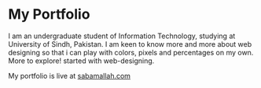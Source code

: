 # My Portfolio

I am an undergraduate student of Information Technology, studying at University of Sindh, Pakistan. I am keen to know more and more about web designing so that i can play with colors, pixels and percentages on my own. More to explore! started with web-designing.

My portfolio is live at [sabamallah.com](http://sabamallah.com)
